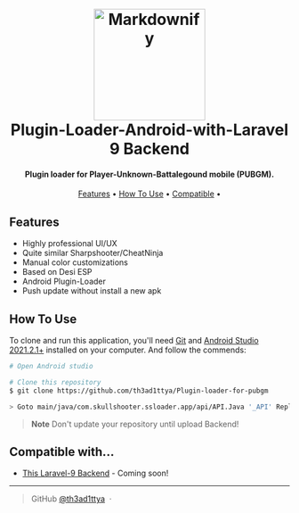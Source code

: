 <h1 align="center">
  <br>
  <a href="http://www.amitmerchant.com/electron-markdownify"><img src="https://raw.githubusercontent.com/amitmerchant1990/electron-markdownify/master/app/img/markdownify.png" alt="Markdownify" width="200"></a>
  <br>
  Plugin-Loader-Android-with-Laravel 9 Backend
  <br>
</h1>

<h4 align="center">Plugin loader for Player-Unknown-Battalegound mobile (PUBGM).</h4>

<p align="center">
  <a href="#features">Features</a> •
  <a href="#how-to-use">How To Use</a> •
  <a href="#compatible-with">Compatible</a> •
</p>

## Features

- Highly professional UI/UX
- Quite similar Sharpshooter/CheatNinja
- Manual color customizations
- Based on Desi ESP
- Android Plugin-Loader
- Push update without install a new apk

## How To Use

To clone and run this application, you'll need [Git](https://git-scm.com) and [Android Studio 2021.2.1+](https://developer.android.com/) installed on your computer. And follow the commends:

```bash
# Open Android studio

# Clone this repository
$ git clone https://github.com/th3ad1ttya/Plugin-loader-for-pubgm

> Goto main/java/com.skullshooter.ssloader.app/api/API.Java '_API' Replace with your server url

```

> **Note**
> Don't update your repository until upload Backend!

## Compatible with...

- [This Laravel-9 Backend](https://github.com/th3ad1ttya/) - Coming soon!

---

> GitHub [@th3ad1ttya](https://github.com/th3ad1ttya) &nbsp;&middot;&nbsp;
